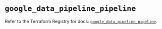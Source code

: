 # `google_data_pipeline_pipeline`

Refer to the Terraform Registry for docs: [`google_data_pipeline_pipeline`](https://registry.terraform.io/providers/hashicorp/google/6.13.0/docs/resources/data_pipeline_pipeline).

